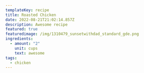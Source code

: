 ```yaml
---
templateKey: recipe
title: Roasted Chicken
date: 2022-08-21T21:02:14.857Z
description: Awesome recipe
featured: true
featuredimage: /img/1310479_sunsetwithdad_standard_gde.png
ingredients:
  - amount: "2"
    unit: cups
    text: awesome
tags:
  - chicken
---
```

